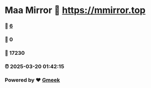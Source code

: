 # Maa Mirror :link: https://mmirror.top 
### :page_facing_up: [6](https://mmirror.top/tag.html) 
### :speech_balloon: 0 
### :hibiscus: 17230 
### :alarm_clock: 2025-03-20 01:42:15 
### Powered by :heart: [Gmeek](https://github.com/Meekdai/Gmeek)
